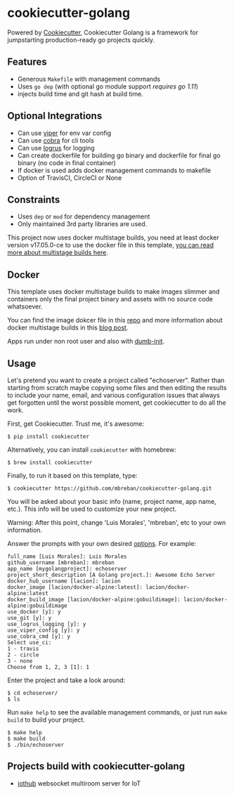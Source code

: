 # cookiecutter-golang

Powered by [Cookiecutter](https://github.com/audreyr/cookiecutter), Cookiecutter Golang is a framework for jumpstarting production-ready go projects quickly.

## Features

- Generous `Makefile` with management commands
- Uses `go dep` (with optional go module support *requires go 1.11*)
- injects build time and git hash at build time.

## Optional Integrations

- Can use [viper](https://github.com/spf13/viper) for env var config
- Can use [cobra](https://github.com/spf13/cobra) for cli tools
- Can use [logrus](https://github.com/sirupsen/logrus) for logging
- Can create dockerfile for building go binary and dockerfile for final go binary (no code in final container)
- If docker is used adds docker management commands to makefile
- Option of TravisCI, CircleCI or None

## Constraints

- Uses `dep` or `mod` for dependency management
- Only maintained 3rd party libraries are used.

This project now uses docker multistage builds, you need at least docker version v17.05.0-ce to use the docker file in this template, [you can read more about multistage builds here](https://www.critiqus.com/post/multi-stage-docker-builds/).

## Docker

This template uses docker multistage builds to make images slimmer and containers only the final project binary and assets with no source code whatsoever.

You can find the image dokcer file in this [repo](https://github.com/mbreban/alpine-golang-buildimage) and more information about docker multistage builds in this [blog post](https://www.critiqus.com/post/multi-stage-docker-builds/).

Apps run under non root user and also with [dumb-init](https://github.com/Yelp/dumb-init).

## Usage

Let's pretend you want to create a project called "echoserver". Rather than starting from scratch maybe copying 
some files and then editing the results to include your name, email, and various configuration issues that always 
get forgotten until the worst possible moment, get cookiecutter to do all the work.

First, get Cookiecutter. Trust me, it's awesome:
```console
$ pip install cookiecutter
```

Alternatively, you can install `cookiecutter` with homebrew:
```console
$ brew install cookiecutter
```

Finally, to run it based on this template, type:
```console
$ cookiecutter https://github.com/mbreban/cookiecutter-golang.git
```

You will be asked about your basic info (name, project name, app name, etc.). This info will be used to customize your new project.

Warning: After this point, change 'Luis Morales', 'mbreban', etc to your own information.

Answer the prompts with your own desired [options](). For example:
```console
full_name [Luis Morales]: Luis Morales
github_username [mbreban]: mbreban
app_name [mygolangproject]: echoserver
project_short_description [A Golang project.]: Awesome Echo Server
docker_hub_username [lacion]: lacion
docker_image [lacion/docker-alpine:latest]: lacion/docker-alpine:latest
docker_build_image [lacion/docker-alpine:gobuildimage]: lacion/docker-alpine:gobuildimage
use_docker [y]: y
use_git [y]: y
use_logrus_logging [y]: y
use_viper_config [y]: y
use_cobra_cmd [y]: y
Select use_ci:
1 - travis
2 - circle
3 - none
Choose from 1, 2, 3 [1]: 1
```

Enter the project and take a look around:
```console
$ cd echoserver/
$ ls
```

Run `make help` to see the available management commands, or just run `make build` to build your project.
```console
$ make help
$ make build
$ ./bin/echoserver
```

## Projects build with cookiecutter-golang

- [iothub](https://github.com/lacion/iothub) websocket multiroom server for IoT
